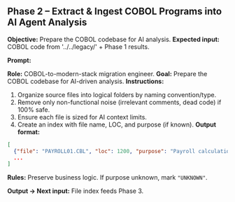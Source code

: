 ## **Phase 2 – Extract & Ingest COBOL Programs into AI Agent Analysis**

**Objective:** Prepare the COBOL codebase for AI analysis.
**Expected input:** COBOL code from '../../legacy/' + Phase 1 results.

**Prompt:**

 **Role:** COBOL-to-modern-stack migration engineer.
 **Goal:** Prepare the COBOL codebase for AI-driven analysis.
 **Instructions:**

 1. Organize source files into logical folders by naming convention/type.
 2. Remove only non-functional noise (irrelevant comments, dead code) if 100% safe.
 3. Ensure each file is sized for AI context limits.
 4. Create an index with file name, LOC, and purpose (if known).
    **Output format:**

 ```json
 [
   {"file": "PAYROLL01.CBL", "loc": 1200, "purpose": "Payroll calculations"},
   ...
 ]
 ```

 **Rules:** Preserve business logic. If purpose unknown, mark `"UNKNOWN"`.

**Output → Next input:** File index feeds Phase 3.
